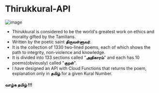 # <h1>Thirukkural-API</h1>

![image](https://user-images.githubusercontent.com/113333673/201273488-b646f159-34e2-4fcb-9bae-5febfab9507a.png)

 - Thirukkural is considered to be the world's greatest work on ethics and morality gifted by the Tamilians.
 - Written by the poetic saint <b>திருவள்ளுவர்</b>.
 - It is the collection of 1330 two-lined poems, each of which shows the path to integrity, non-violence and knowledge.
 - It is divided into 133 sections called "<b>அதிகாரம்</b>" and each has 10 poems(obviously) called "<b>குறள்</b>".
 - I have designed an API with Cloud Functions that returns the poem, explanation only in <b>தமிழ்</b> for a given Kural Number.




<h4>வாழ்க தமிழ் !!!</h4>
